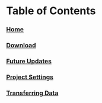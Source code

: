 # Table of Contents

### [Home](README.md)
### [Download](Download.md)
### [Future Updates](FutureUpdates.md)
### [Project Settings](Settings.md)
### [Transferring Data](DataTransfer.md)
